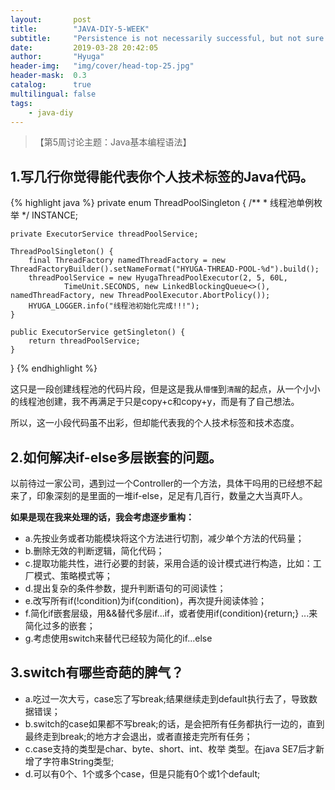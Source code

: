 ```yaml
---
layout:       post
title:        "JAVA-DIY-5-WEEK"
subtitle:     "Persistence is not necessarily successful, but not sure will not succeed."
date:         2019-03-28 20:42:05
author:       "Hyuga"
header-img:   "img/cover/head-top-25.jpg"
header-mask:  0.3
catalog:      true
multilingual: false
tags:
    - java-diy
---
```


>【第5周讨论主题：Java基本编程语法】

## 1.写几行你觉得能代表你个人技术标签的Java代码。

{% highlight java %}
private enum ThreadPoolSingleton {
    /**
     * 线程池单例枚举
     */
    INSTANCE;

    private ExecutorService threadPoolService;

    ThreadPoolSingleton() {
        final ThreadFactory namedThreadFactory = new ThreadFactoryBuilder().setNameFormat("HYUGA-THREAD-POOL-%d").build();
        threadPoolService = new HyugaThreadPoolExecutor(2, 5, 60L,
                TimeUnit.SECONDS, new LinkedBlockingQueue<>(), namedThreadFactory, new ThreadPoolExecutor.AbortPolicy());
        HYUGA_LOGGER.info("线程池初始化完成!!!");
    }

    public ExecutorService getSingleton() {
        return threadPoolService;
    }
}
{% endhighlight %}

这只是一段创建线程池的代码片段，但是这是我从`懵懂`到`清醒`的起点，从一个小小的线程池创建，我不再满足于只是copy+c和copy+y，而是有了自己想法。

所以，这一小段代码虽不出彩，但却能代表我的个人技术标签和技术态度。

## 2.如何解决if-else多层嵌套的问题。

以前待过一家公司，遇到过一个Controller的一个方法，具体干吗用的已经想不起来了，印象深刻的是里面的一堆if-else，足足有几百行，数量之大当真吓人。

**如果是现在我来处理的话，我会考虑逐步重构：**
- a.先按业务或者功能模块将这个方法进行切割，减少单个方法的代码量；
- b.删除无效的判断逻辑，简化代码；
- c.提取功能共性，进行必要的封装，采用合适的设计模式进行构造，比如：工厂模式、策略模式等；
- d.提出复杂的条件参数，提升判断语句的可阅读性；
- e.改写所有if(!condition)为if(condition)，再次提升阅读体验；
- f.简化if嵌套层级，用&&替代多层if...if，或者使用if(condition){return;} ...来简化过多的嵌套；
- g.考虑使用switch来替代已经较为简化的if...else

## 3.switch有哪些奇葩的脾气？
- a.吃过一次大亏，case忘了写break;结果继续走到default执行去了，导致数据错误；
- b.switch的case如果都不写break;的话，是会把所有任务都执行一边的，直到最终走到break;的地方才会退出，或者直接走完所有任务；
- c.case支持的类型是char、byte、short、int、枚举 类型。在java SE7后才新增了字符串String类型;
- d.可以有0个、1个或多个case，但是只能有0个或1个default;